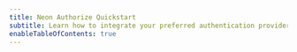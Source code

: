 ```yaml
---
title: Neon Authorize Quickstart
subtitle: Learn how to integrate your preferred authentication provider with Neon and start securing your database connections
enableTableOfContents: true
---
```

